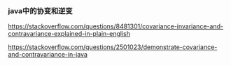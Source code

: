 ### java中的协变和逆变

https://stackoverflow.com/questions/8481301/covariance-invariance-and-contravariance-explained-in-plain-english



https://stackoverflow.com/questions/2501023/demonstrate-covariance-and-contravariance-in-java
